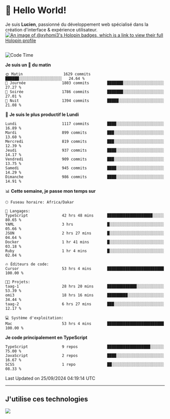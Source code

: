 # 👋 Hello World!

Je suis **Lucien**, passionné du développement web spécialisé dans la création d'interface & expérience utilisateur.
[![An image of @xyhomi3's Holopin badges, which is a link to view their full Holopin profile](https://holopin.me/xyhomi3)](https://holopin.io/@xyhomi3)

##

<!--START_SECTION:waka-->
![Code Time](http://img.shields.io/badge/Code%20Time-2%2C132%20hrs%2033%20mins-blue)

**Je suis un 🐤 du matin** 

```text
🌞 Matin                  1629 commits        ██████░░░░░░░░░░░░░░░░░░░   24.64 % 
🌆 Journée                1803 commits        ███████░░░░░░░░░░░░░░░░░░   27.27 % 
🌃 Soirée                 1786 commits        ███████░░░░░░░░░░░░░░░░░░   27.01 % 
🌙 Nuit                   1394 commits        █████░░░░░░░░░░░░░░░░░░░░   21.08 % 
```
📅 **Je suis le plus productif le Lundi** 

```text
Lundi                    1117 commits        ████░░░░░░░░░░░░░░░░░░░░░   16.89 % 
Mardi                    899 commits         ███░░░░░░░░░░░░░░░░░░░░░░   13.60 % 
Mercredi                 819 commits         ███░░░░░░░░░░░░░░░░░░░░░░   12.39 % 
Jeudi                    937 commits         ████░░░░░░░░░░░░░░░░░░░░░   14.17 % 
Vendredi                 909 commits         ███░░░░░░░░░░░░░░░░░░░░░░   13.75 % 
Samedi                   945 commits         ████░░░░░░░░░░░░░░░░░░░░░   14.29 % 
Dimanche                 986 commits         ████░░░░░░░░░░░░░░░░░░░░░   14.91 % 
```


📊 **Cette semaine, je passe mon temps sur** 

```text
🕑︎ Fuseau horaire: Africa/Dakar

💬 Langages: 
TypeScript               42 hrs 48 mins      ████████████████████░░░░░   80.65 % 
YAML                     3 hrs               █░░░░░░░░░░░░░░░░░░░░░░░░   05.66 % 
JSON                     2 hrs 27 mins       █░░░░░░░░░░░░░░░░░░░░░░░░   04.64 % 
Docker                   1 hr 41 mins        █░░░░░░░░░░░░░░░░░░░░░░░░   03.18 % 
Ruby                     1 hr 4 mins         █░░░░░░░░░░░░░░░░░░░░░░░░   02.04 % 

🔥 Éditeurs de code: 
Cursor                   53 hrs 4 mins       █████████████████████████   100.00 % 

🐱‍💻 Projets: 
taag-1                   28 hrs 20 mins      █████████████░░░░░░░░░░░░   53.39 % 
omi3                     18 hrs 16 mins      █████████░░░░░░░░░░░░░░░░   34.44 % 
taag-2                   6 hrs 27 mins       ███░░░░░░░░░░░░░░░░░░░░░░   12.17 % 

💻 Système d'exploitation: 
Mac                      53 hrs 4 mins       █████████████████████████   100.00 % 
```

**Je code principalement en TypeScript** 

```text
TypeScript               9 repos             ███████████████████░░░░░░   75.00 % 
JavaScript               2 repos             ████░░░░░░░░░░░░░░░░░░░░░   16.67 % 
SCSS                     1 repo              ██░░░░░░░░░░░░░░░░░░░░░░░   08.33 % 
```




 Last Updated on 25/09/2024 04:19:14 UTC
<!--END_SECTION:waka-->
---

## J'utilise ces technologies

<p align="left">
  <a href="https://skillicons.dev">
    <img src="https://skillicons.dev/icons?i=ts,js,md,scss,tailwind,react,docker,express,astro,vite,nextjs,vercel,figma,ableton" />
  </a>
</p>

